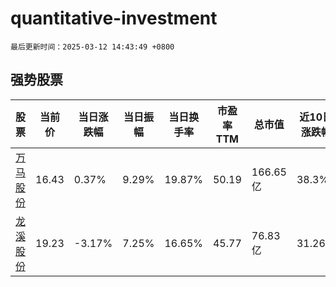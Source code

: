 # quantitative-investment

`最后更新时间：2025-03-12 14:43:49 +0800`

## 强势股票

|股票|当前价|当日涨跌幅|当日振幅|当日换手率|市盈率TTM|总市值|近10日涨跌幅|
|----|----|----|----|----|----|----|----|
|[万马股份](https://xueqiu.com/S/SZ002276)|16.43|0.37%|9.29%|19.87%|50.19|166.65亿|38.3%|
|[龙溪股份](https://xueqiu.com/S/SH600592)|19.23|-3.17%|7.25%|16.65%|45.77|76.83亿|31.26%|
